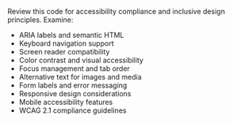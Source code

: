 Review this code for accessibility compliance and inclusive design principles. Examine:
- ARIA labels and semantic HTML
- Keyboard navigation support
- Screen reader compatibility
- Color contrast and visual accessibility
- Focus management and tab order
- Alternative text for images and media
- Form labels and error messaging
- Responsive design considerations
- Mobile accessibility features
- WCAG 2.1 compliance guidelines
